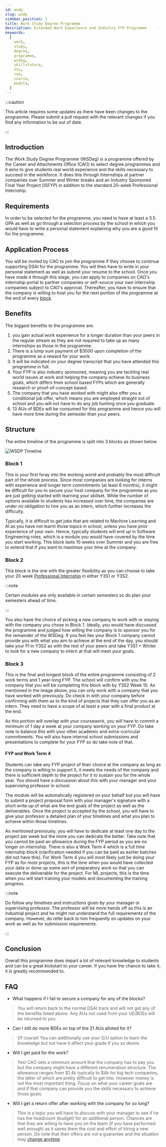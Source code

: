 ```yaml
---
id: wsdp
slug: wsdp
sidebar_position: 1
title: Work Study Degree Programme
description: Extended Work Experience and Industry FYP Programme
keywords:
  [
    work,
    study,
    degree,
    programme,
    wsdeg,
    skillsfuture,
    ntu,
    cao,
    course,
    module,
  ]
---
```


:::caution

This article requires some updates as there have been changes to the programme. Please submit a pull request with the relevant changes if you find any information to be out of date.

:::

## Introduction

The Work Study Degree Programme (WSDeg) is a programme offered by the Career and Attachments Office (CAO) to select degree programmes and it aims to give students real world experience and the skills necessary to succeed in the workforce. It does this through Internships at partner companies over Summer and Winter breaks and an Industry Sponsored Final Year Project (ISFYP) in addition to the standard 20-week Professional Internship.

## Requirements

In order to be selected for the programme, you need to have at least a 3.5 GPA as well as go through a selection process by the school in which you would have to write a personal statement explaining why you are a good fit for the programme.

## Application Process

You will be invited by CAO to join the programme if they choose to continue supporting DSAI for the programme. You will then have to write in your personal statement as well as submit your resume to the school. Once you have made it through this stage, you can apply to companies on CAO's internship portal to partner companies or self-source your own internship companies subject to CAO's approval. Thereafter, you have to ensure that the company is willing to host you for the next portion of the programme at the end of every [block](#structure).

## Benefits

The biggest benefits to the programme are:

1. you gain actual work experience for a longer duration than your peers in the regular stream as they are not required to take up as many internships as those in the programme.
2. There is a lump sum payment of $3000 upon completion of the programme as a reward for your work.
3. It will be indicated on your degree transcript that you have attended this programme in full.
4. Your FYP is also industry sponsored, meaning you are tackling real world issues at work and helping the company achieve its business goals, which differs from school based FYPs which are generally research or proof-of-concept based.
5. The company that you have worked with might also offer you a conditional job offer, which means you are employed straight out of school and you will not have to do any job hunting once you graduate.
6. 13 AUs of BDEs will be consumed for this programme and hence you will have more time during the semester than your peers.

## Structure

The entire timeline of the programme is split into 3 blocks as shown below.

![WSDP Timeline](../../static/img/docs/programmes/wsdp/WSDP%20Timeline.png)

### Block 1

This is your first foray into the working world and probably the most difficult part of the whole process. Since most companies are looking for interns with experience and longer term commitments (at least 6 months), it might be difficult for you to secure your host company for the programme as you are just getting started with learning your skillset. While the number of options available to students has increased over time, the companies are under no obligation to hire you as an intern, which further increases the difficulty.

Typically, it is difficult to get jobs that are related to Machine Learning and AI as you have not learnt those topics in school, unless you have prior experience of your own. Hence, typically students will end up in Software Engineering roles, which is a module you would have covered by the time you start working. This block lasts 10 weeks over Summer and you are free to extend that if you want to maximise your time at the company.

### Block 2

This block is the one with the greater flexibility as you can choose to take your 20 week [Professional Internship](../Module-Review/Y3S2/SD3079%20Professional%20Internship.md) in either Y3S1 or Y3S2.

:::note

Certain modules are only available in certain semesters so do plan your semesters ahead of time.

:::

You also have the choice of picking a new company to work with or staying with the company you chose in Block 1. Ideally, you would have discussed the programme and judged how willing the company is to sponsor you for the remainder of the WSDeg. If you feel like your Block 1 company cannot provide you with what you aim to achieve at the end of the day, you should take your PI in Y3S2 as with the rest of your peers and take Y3S1 + Winter to look for a new company to intern at that will meet your goals.

### Block 3

This is the final and longest block of the entire programme consisting of 2 work terms and 1 year-long FYP. The school will confirm with you the company that you will be completing this block with by Y3S2 Week 10. As mentioned in the image above, you can only work with a company that you have worked with previously. Do check in with your company before confirming with them as to the kind of projects that they can offer you as an intern. They need to have a scope of at least a year with a final product at the end.

As this portion will overlap with your coursework, you will have to commit a minimum of 1 day a week at your company working on your FYP. Do take note to balance this with your other academic and extra-curricular commitments. You will also have internal school submissions and presentations to complete for your FYP so do take note of that.

#### FYP and Work Term 4

Students can take any FYP project of their choice at the company as long as the company is willing to support it, it meets the needs of the company and there is sufficient depth to the project for it to sustain you for the whole year.
You should have a discussion about this with your manager and your supervising professor in school.

The module will be automatically registered on your behalf but you will have to submit a project proposal form with your manager's signature with a short write up of what are the end goals of the project as well as the deliverables.
Once the project is accepted by the school, you will have to give your professor a detailed plan of your timelines and what you plan to achieve within those timelines.

As mentioned previously, you will have to dedicate at least one day to the project per week but the more you can dedicate the better.
Take note that you cannot be paid an allowance during the FYP period as you are no longer on internship.
There is also a Work Term 4 which is a full time internship block (clarification needed if you can be paid as earlier batches did not have this).
For Work Term 4 you will most likely just be doing your FYP as for most projects, this is the time when you would have collected your data or done up some sort of preparatory work so that you can execute the deliverable for the project.
For ML projects, this is the time when you will start training your models and documenting the training progress.

:::note

Do follow any timelines and instructions given by your manager or supervising professor. The professor will be more hands off as this is an industrial project and he might not understand the full requirements of the company. However, do refer back to him frequently on updates on your work as well as for submission requirements.

:::

## Conclusion

Overall this programme does impart a lot of relevant knowledge to students and can be a great kickstart to your career. If you have the chance to take it, it is greatly recommended to.

## FAQ

- What happens if I fail to secure a company for any of the blocks?

> You will return back to the normal DSAI track and will not get any of the benefits listed above. Any AUs not used from your UE/BDEs will be returned to you.

- Can I still do more BDEs on top of the 21 AUs alloted for it?

> Of course! You can additionally use your S/U option to learn the knowledge but not have it affect your grade if you so desire.

- Will I get paid for the work?

> Yes! CAO sets a minimum amount that the company has to pay you but the company might have a different renumeration structure. The allowance ranges from $1.4k typically to $4k for big tech companies, the latter of which are pretty difficult to get into. However money is not the most important thing. Focus on what your career goals are and if that company can provide you the skills necessary to achieve those goals.

- Will I get a return offer after working with the company for so long?

> This is a topic you will have to discuss with your manager to see if he has the headcount (budget) for an additional person. Chances are that they are willing to have you on the team (if you have performed well enough) as it saves them the cost and effort of hiring a new person. Do note that their offers are not a guarantee and the situation may [change anytime](https://techcrunch.com/2023/03/22/job-listing-platform-indeed-lays-off-2200-employees/).
